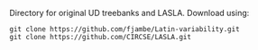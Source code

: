 Directory for original UD treebanks and LASLA. Download using:
```
git clone https://github.com/fjambe/Latin-variability.git
git clone https://github.com/CIRCSE/LASLA.git
```